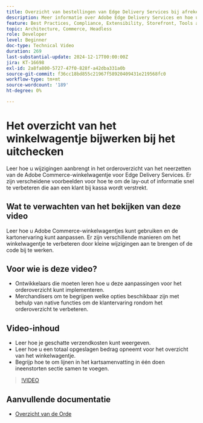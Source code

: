 ```yaml
---
title: Overzicht van bestellingen van Edge Delivery Services bij afrekenen
description: Meer informatie over Adobe Edge Delivery Services en hoe u het overzichtsgedeelte voor bestellingen van de Commerce-drop-in bij het afrekenen kunt bijwerken.
feature: Best Practices, Compliance, Extensibility, Storefront, Tools and External Services
topic: Architecture, Commerce, Headless
role: Developer
level: Beginner
doc-type: Technical Video
duration: 269
last-substantial-update: 2024-12-17T00:00:00Z
jira: KT-16698
exl-id: 2a8fa800-5727-47f0-828f-a42dba331a0b
source-git-commit: f36cc18bd855c21967f58920409431e219568fc0
workflow-type: tm+mt
source-wordcount: '189'
ht-degree: 0%

---
```


# Het overzicht van het winkelwagentje bijwerken bij het uitchecken

Leer hoe u wijzigingen aanbrengt in het orderoverzicht van het neerzetten van de Adobe Commerce-winkelwagentje voor Edge Delivery Services.  Er zijn verscheidene voorbeelden voor hoe te om de lay-out of informatie snel te verbeteren die aan een klant bij kassa wordt verstrekt.

## Wat te verwachten van het bekijken van deze video

Leer hoe u Adobe Commerce-winkelwagentjes kunt gebruiken en de kartonervaring kunt aanpassen.  Er zijn verschillende manieren om het winkelwagentje te verbeteren door kleine wijzigingen aan te brengen of de code bij te werken.

## Voor wie is deze video?

* Ontwikkelaars die moeten leren hoe u deze aanpassingen voor het orderoverzicht kunt implementeren.
* Merchandisers om te begrijpen welke opties beschikbaar zijn met behulp van native functies om de klantervaring rondom het orderoverzicht te verbeteren.

## Video-inhoud

* Leer hoe je geschatte verzendkosten kunt weergeven.
* Leer hoe u een totaal opgeslagen bedrag opneemt voor het overzicht van het winkelwagentje.
* Begrijp hoe te om lijnen in het kartsamenvatting in één doen ineenstorten sectie samen te voegen.

>[!VIDEO](https://video.tv.adobe.com/v/3441185?learn=on)

## Aanvullende documentatie

* [ Overzicht van de Orde ](https://experienceleague.adobe.com/developer/commerce/storefront/dropins/cart/tutorials/order-summary-lines/)
